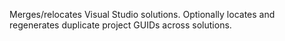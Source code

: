Merges/relocates Visual Studio solutions.
Optionally locates and regenerates duplicate project GUIDs across solutions.